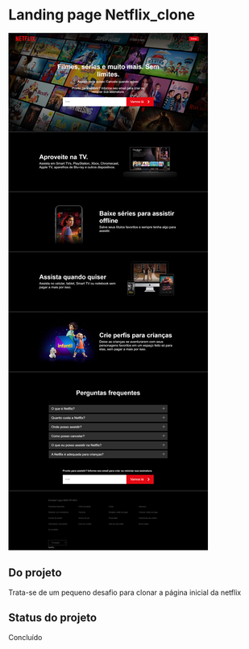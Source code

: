 # Landing page Netflix_clone

![](https://github.com/EmilcyFelipe/Netflix_clone/blob/master/screencapture-127-0-0-1-5500-index-html-2021-08-02-20_07_19.png)

## Do projeto
  Trata-se de um pequeno desafio para clonar a página inicial da netflix
  
## Status do projeto
  Concluído
